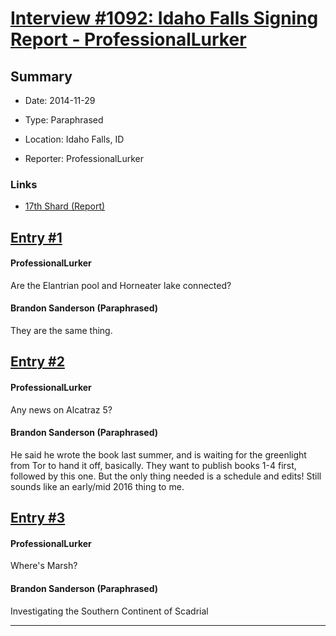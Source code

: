 # [Interview #1092: Idaho Falls Signing Report - ProfessionalLurker](https://www.theoryland.com/intvmain.php?i=1092)

## Summary

- Date: 2014-11-29

- Type: Paraphrased

- Location: Idaho Falls, ID

- Reporter: ProfessionalLurker

### Links

- [17th Shard (Report)](http://www.17thshard.com/forum/topic/20880-idaho-falls-signing-sat-1129/page-2#entry202506)


## [Entry #1](https://www.theoryland.com/intvmain.php?i=1092#1)

#### ProfessionalLurker

Are the Elantrian pool and Horneater lake connected?

#### Brandon Sanderson (Paraphrased)

They are the same thing.

## [Entry #2](https://www.theoryland.com/intvmain.php?i=1092#2)

#### ProfessionalLurker

Any news on Alcatraz 5?

#### Brandon Sanderson (Paraphrased)

He said he wrote the book last summer, and is waiting for the greenlight from Tor to hand it off, basically. They want to publish books 1-4 first, followed by this one. But the only thing needed is a schedule and edits! Still sounds like an early/mid 2016 thing to me.

## [Entry #3](https://www.theoryland.com/intvmain.php?i=1092#3)

#### ProfessionalLurker

Where's Marsh?

#### Brandon Sanderson (Paraphrased)

Investigating the Southern Continent of Scadrial


---

